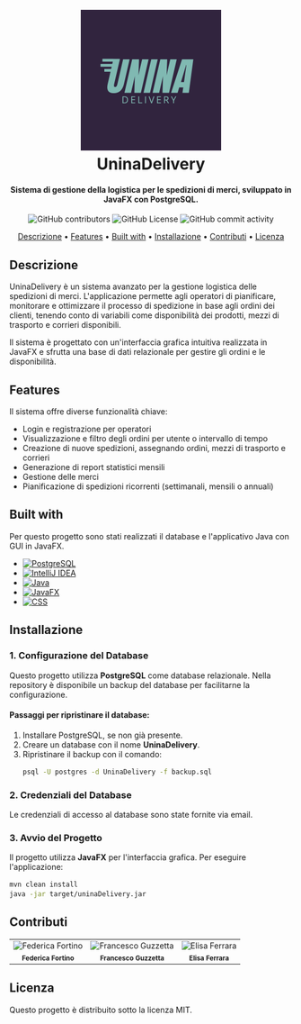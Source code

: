 <h1 align="center">
  <br>
  <a href="#"><img src="https://github.com/Elisa2009Ferrara/UninaDelivery/blob/main/src/main/resources/images/UninaIconaNuova.png" width="250"></a>
  <br>
  UninaDelivery
  <br>
</h1>

<h4 align="center">Sistema di gestione della logistica per le spedizioni di merci, sviluppato in JavaFX con PostgreSQL.</h4>

<p align="center">
  <img src="https://img.shields.io/github/contributors/Elisa2009Ferrara/UninaDelivery" alt="GitHub contributors">
  <img src="https://img.shields.io/github/license/Elisa2009Ferrara/UninaDelivery" alt="GitHub License">
  <img src="https://img.shields.io/github/commit-activity/t/Elisa2009Ferrara/UninaDelivery/main" alt="GitHub commit activity">
</p>

<p align="center">
  <a href="#descrizione">Descrizione</a> •
  <a href="#features">Features</a> •
  <a href="#built-with">Built with</a> •
  <a href="#installazione">Installazione</a> •
  <a href="#contributi">Contributi</a> •
  <a href="#licenza">Licenza</a>
</p>

## Descrizione
UninaDelivery è un sistema avanzato per la gestione logistica delle spedizioni di merci. L'applicazione permette agli operatori di pianificare, monitorare e ottimizzare il processo di spedizione in base agli ordini dei clienti, tenendo conto di variabili come disponibilità dei prodotti, mezzi di trasporto e corrieri disponibili.

Il sistema è progettato con un'interfaccia grafica intuitiva realizzata in JavaFX e sfrutta una base di dati relazionale per gestire gli ordini e le disponibilità.

## Features
Il sistema offre diverse funzionalità chiave:
- Login e registrazione per operatori
- Visualizzazione e filtro degli ordini per utente o intervallo di tempo
- Creazione di nuove spedizioni, assegnando ordini, mezzi di trasporto e corrieri
- Generazione di report statistici mensili
- Gestione delle merci
- Pianificazione di spedizioni ricorrenti (settimanali, mensili o annuali)

## Built with
Per questo progetto sono stati realizzati il database e l'applicativo Java con GUI in JavaFX.

* [![PostgreSQL][PostgreSQL-logo]][PostgreSQL-url]
* [![IntelliJ IDEA][IntelliJ-logo]][IntelliJ-url]
* [![Java][Java-logo]][Java-url]
* [![JavaFX][JavaFX-logo]][JavaFX-url]
* [![CSS][CSS-logo]][CSS-url]

[PostgreSQL-logo]: https://img.shields.io/badge/PostgreSQL-316192?style=for-the-badge&logo=postgresql&logoColor=white
[PostgreSQL-url]: https://www.postgresql.org/

[IntelliJ-logo]: https://img.shields.io/badge/IntelliJ_IDEA-000000?style=for-the-badge&logo=intellij-idea&logoColor=white
[IntelliJ-url]: https://www.jetbrains.com/idea/

[Java-logo]: https://img.shields.io/badge/Java-ED8B00?style=for-the-badge&logo=openjdk&logoColor=white
[Java-url]: https://www.java.com/

[JavaFX-logo]: https://img.shields.io/badge/JavaFX-43853D?style=for-the-badge&logo=java&logoColor=white
[JavaFX-url]: https://openjfx.io/

[CSS-logo]: https://img.shields.io/badge/CSS-1572B6?style=for-the-badge&logo=css3&logoColor=white
[CSS-url]: https://developer.mozilla.org/en-US/docs/Web/CSS

## Installazione
### 1. Configurazione del Database
Questo progetto utilizza **PostgreSQL** come database relazionale. Nella repository è disponibile un backup del database per facilitarne la configurazione.

#### Passaggi per ripristinare il database:
1. Installare PostgreSQL, se non già presente.
2. Creare un database con il nome **UninaDelivery**.
3. Ripristinare il backup con il comando:
   ```sh
   psql -U postgres -d UninaDelivery -f backup.sql
   ```

### 2. Credenziali del Database
Le credenziali di accesso al database sono state fornite via email.

### 3. Avvio del Progetto
Il progetto utilizza **JavaFX** per l'interfaccia grafica. Per eseguire l'applicazione:
```sh
mvn clean install
java -jar target/uninaDelivery.jar
```
## Contributi
<p align="center">
  <table>
    <tr>
      <td align="center">
        <img src="https://avatars.githubusercontent.com/u/147719961?v=4" width="100px;" alt="Federica Fortino"/><br />
        <sub><b>Federica Fortino</b></sub>
      </td>
      <td align="center">
        <img src="https://avatars.githubusercontent.com/u/147701593?v=4" width="100px;" alt="Francesco Guzzetta"/><br />
        <sub><b>Francesco Guzzetta</b></sub>
      </td>
      <td align="center">
        <img src="https://avatars.githubusercontent.com/u/148976556?v=4" width="100px;" alt="Elisa Ferrara"/><br />
        <sub><b>Elisa Ferrara</b></sub>
      </td>
    </tr>
  </table>
</p>

## Licenza
Questo progetto è distribuito sotto la licenza MIT.
